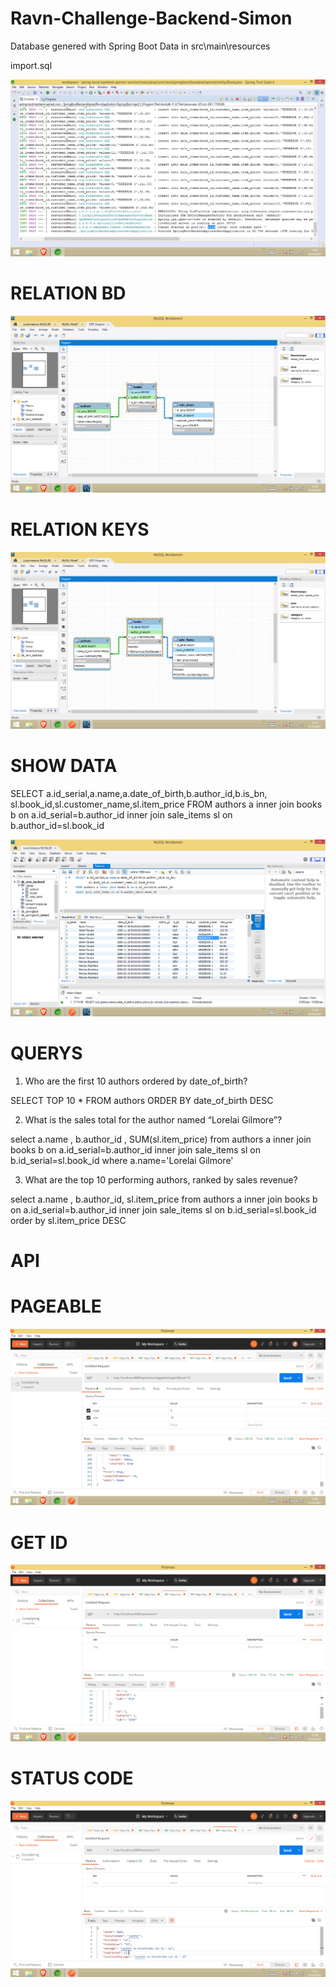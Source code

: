 # Ravn-Challenge-Backend-Simon
Database genered with Spring Boot
Data in src\main\resources

import.sql

![](img/Tomcat%20started.png)

# RELATION BD

![](img/Relation%20DB.png)

# RELATION KEYS

![](img/Relation%20DB%20Keys.png)

# SHOW DATA

SELECT a.id_serial,a.name,a.date_of_birth,b.author_id,b.is_bn,
		sl.book_id,sl.customer_name,sl.item_price
FROM authors a inner join books b on a.id_serial=b.author_id
inner join sale_items sl on b.author_id=sl.book_id

![](img/SQL.png)

# QUERYS

1) Who are the first 10 authors ordered by date_of_birth?

SELECT TOP 10 * FROM authors ORDER BY  date_of_birth DESC

2) What is the sales total for the author named “Lorelai Gilmore”?

select a.name , b.author_id , SUM(sl.item_price) from authors a inner join books b on a.id_serial=b.author_id
inner join sale_items sl on b.id_serial=sl.book_id where a.name='Lorelai Gilmore'

3) What are the top 10 performing authors, ranked by sales revenue?

select a.name , b.author_id, sl.item_price  from authors a inner join books b on a.id_serial=b.author_id
inner join sale_items sl on b.id_serial=sl.book_id order by sl.item_price DESC

# API


# PAGEABLE

![](img/API.png)

# GET ID

![](img/API%20GetID.png)

# STATUS CODE 

![](img/Api%20404%20Not%20FOUND.png)
